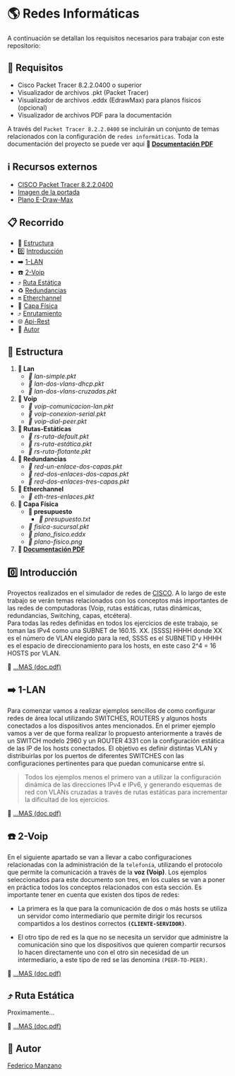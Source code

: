 

# :earth_americas: Redes Informáticas 
A continuación se detallan los requisitos necesarios para trabajar con este repositorio:

## :pushpin: Requisitos

- Cisco Packet Tracer 8.2.2.0400 o superior
- Visualizador de archivos .pkt (Packet Tracer)
- Visualizador de archivos .eddx (EdrawMax) para planos físicos (opcional)
- Visualizador de archivos PDF para la documentación


A través del ```Packet Tracer 8.2.2.0400``` se incluirán un conjunto de temas relacionados con la configuración de ```redes informáticas```. Toda la documentación del proyecto se puede ver aquí <b>:green_book: [Documentación PDF](doc.pdf)</b>

 
 ## :information_source: Recursos externos

- [CISCO Packet Tracer 8.2.2.0400](https://www.netacad.com/es/articles/news/download-cisco-packet-tracer)
- [Imagen de la portada](https://www.netacad.com/)
- [Plano E-Draw-Max](https://www.edrawmax.com/)

## :clipboard: Recorrido
- :file_folder: [Estructura](#file_folder-estructura)
- :zero: [Introducción](#zero-introducción)
- :arrow_right: [1-LAN](#arrow_right-1-lan)
- :telephone: [2-Voip](#telephone-2-voip)
- :arrow_heading_up: [Ruta Estática](#arrow_heading_up-ruta-estática)
- :recycle: [Redundancias](#file_folder-estructura)
- :on: [Etherchannel](#file_folder-estructura)
- :european_post_office: [Capa Física](#file_folder-estructura)
- :arrow_heading_up: [Enrutamiento](#file_folder-estructura)
- :globe_with_meridians: [Api-Rest](#file_folder-estructura)
- :man_with_gua_pi_mao: [Autor](#man_with_gua_pi_mao-autor)

## :file_folder: Estructura

1. <b>:open_file_folder: Lan</b>
    * <i>:page_facing_up: lan-simple.pkt</i>
    * <i>:page_facing_up: lan-dos-vlans-dhcp.pkt</i>
    * <i>:page_facing_up: lan-dos-vlans-cruzadas.pkt</i>
2. <b>:open_file_folder: Voip</b>
    * <i>:page_facing_up: voip-comunicacion-lan.pkt</i>
    * <i>:page_facing_up: voip-conexion-serial.pkt</i>
    * <i>:page_facing_up: voip-dial-peer.pkt</i>
3. <b>:open_file_folder: Rutas-Estáticas</b>
    * <i>:page_facing_up: rs-ruta-default.pkt</i>
    * <i>:page_facing_up: rs-ruta-estática.pkt</i>
    * <i>:page_facing_up: rs-ruta-flotante.pkt</i>
4. <b>:open_file_folder: Redundancias</b>
    * <i>:page_facing_up: red-un-enlace-dos-capas.pkt</i>
    * <i>:page_facing_up: red-dos-enlaces-dos-capas.pkt</i>
    * <i>:page_facing_up: red-dos-enlaces-tres-capas.pkt</i>
5.  <b>:open_file_folder: Etherchannel</b>
    * <i>:page_facing_up: eth-tres-enlaces.pkt</i>
6. <b>:open_file_folder: Capa Física</b>
    * <b>:open_file_folder: presupuesto</b>
        * <i>:page_facing_up: presupuesto.txt</i>
    * <i>:page_facing_up: fisica-sucursal.pkt</i>
    * <i>:page_facing_up: plano_fisico.eddx</i>
    * <i>:page_facing_up: plano-fisico.png</i>
15. <b>:green_book: [Documentación PDF](doc.pdf)</b>

## :zero: Introducción

Proyectos realizados en el simulador de redes de [CISCO](https://www.cisco.com/site/ar/es/index.html). A lo largo de este trabajo se verán temas relacionados con los conceptos más importantes de las redes de computadoras (Voip, rutas estáticas, rutas dinámicas, redundancias, Switching, capas, etcétera). <br>
Para todas las redes definidas en todos los ejercicios de este trabajo, se toman las IPv4 como una SUBNET de 160.15. XX. [SSSS] HHHH donde XX es el número de VLAN elegido para la red, SSSS es el SUBNETID y HHHH es el espacio de direccionamiento para los hosts, en este caso 2^4 = 16 HOSTS por VLAN.

:green_book: [...MAS (doc.pdf)](/doc.pdf)


## :arrow_right: 1-LAN

Para comenzar vamos a realizar ejemplos sencillos de como configurar redes de área local utilizando SWITCHES,  ROUTERS y algunos hosts conectados a los dispositivos antes mencionados. 
En el primer ejemplo vamos a ver de que forma realizar lo propuesto anteriormente a través de un SWITCH modelo 2960 y un ROUTER 4331 con la configuración estática de las IP de los hosts conectados. 
El objetivo es definir distintas VLAN y distribuirlas por los puertos de diferentes SWITCHES con las configuraciones pertinentes para que puedan comunicarse entre sí.

> Todos los ejemplos menos el primero van a utilizar la configuración dinámica de las direcciones IPv4 e IPv6, y generando esquemas de red con VLANs cruzadas a través de rutas estáticas para incrementar la dificultad de los ejercicios.


:green_book: [...MAS (doc.pdf)](/doc.pdf)

## :telephone: 2-Voip

En el siguiente apartado se van a llevar a cabo configuraciones relacionadas con la administración de la ```telefonía```, utilizando el protocolo que permite la comunicación a través de la <b>voz (Voip)</b>.
Los ejemplos seleccionados para este documento son tres, en los cuales se van a poner en práctica todos los conceptos relacionados con esta sección. Es importante tener en cuenta que existen dos tipos de redes:

- La primera es la que para la comunicación de dos o más hosts se utiliza un servidor como intermediario que permite dirigir los recursos compartidos a los destinos correctos <b>```(CLIENTE-SERVIDOR)```</b>.

- El otro tipo de red es la que no se necesita un servidor que administre la comunicación sino que los dispositivos que quieren compartir recursos lo hacen directamente uno con el otro sin necesidad de un intermediario, a este tipo de red se las denomina ```(PEER-TO-PEER)```.

:green_book: [...MAS (doc.pdf)](/doc.pdf)

## :arrow_heading_up: Ruta Estática
Proximamente...

:green_book: [...MAS (doc.pdf)](/doc.pdf)

## :man_with_gua_pi_mao: Autor
[Federico Manzano](http://github.com/FedeManzano)


